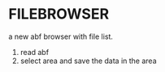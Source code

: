 # FILEBROWSER

a new abf browser with file list. 
1. read abf
2. select area and save the data in the area
